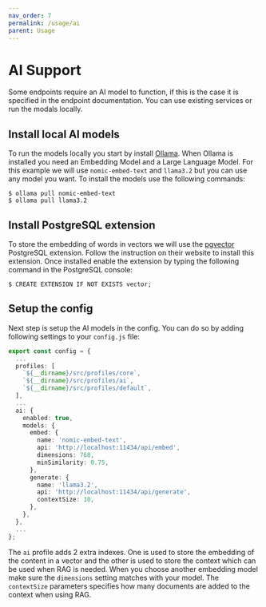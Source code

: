 ```yaml
---
nav_order: 7
permalink: /usage/ai
parent: Usage
---
```


# AI Support

Some endpoints require an AI model to function, if this is the case it is specified in the endpoint documentation. You can use existing services or run the modals locally.

## Install local AI models

To run the models locally you start by install [Ollama](https://ollama.com). When Ollama is installed you need an Embedding Model and a Large Language Model. For this example we will use `nomic-embed-text` and `llama3.2` but you can use any model you want. To install the models use the following commands:

```shell
$ ollama pull nomic-embed-text
$ ollama pull llama3.2
```

## Install PostgreSQL extension

To store the embedding of words in vectors we will use the [pgvector](https://github.com/pgvector/pgvector) PostgreSQL extension. Follow the instruction on their website to install this extension. Once installed enable the extension by typing the following command in the PostgreSQL console:

```shell
$ CREATE EXTENSION IF NOT EXISTS vector;
```

## Setup the config

Next step is setup the AI models in the config. You can do so by adding following settings to your `config.js` file:

```ts
export const config = {
  ...
  profiles: [
    `${__dirname}/src/profiles/core`,
    `${__dirname}/src/profiles/ai`,
    `${__dirname}/src/profiles/default`,
  ],
  ...
  ai: {
    enabled: true,
    models: {
      embed: {
        name: 'nomic-embed-text',
        api: 'http://localhost:11434/api/embed',
        dimensions: 768,
        minSimilarity: 0.75,
      },
      generate: {
        name: 'llama3.2',
        api: 'http://localhost:11434/api/generate',
        contextSize: 10,
      },
    },
  },
  ...
};
```

The `ai` profile adds 2 extra indexes. One is used to store the embedding of the content in a vector and the other is used to store the context which can be used when RAG is needed. When you choose another embedding model make sure the `dimensions` setting matches with your model. The `contextSize` parameters specifies how many documents are added to the context when using RAG.

